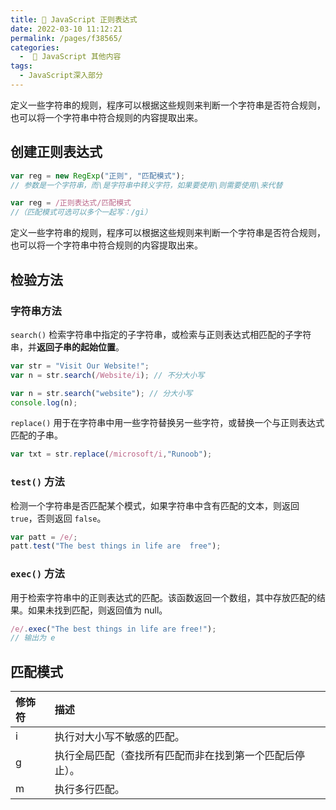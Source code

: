 ```yaml
---
title: 🎣 JavaScript 正则表达式
date: 2022-03-10 11:12:21
permalink: /pages/f38565/
categories: 
  -  📔 JavaScript 其他内容
tags: 
  - JavaScript深入部分
---
```

定义一些字符串的规则，程序可以根据这些规则来判断一个字符串是否符合规则，也可以将一个字符串中符合规则的内容提取出来。

## 创建正则表达式

```js
var reg = new RegExp("正则", "匹配模式");
// 参数是一个字符串，而\是字符串中转义字符，如果要使用\则需要使用\来代替

var reg = /正则表达式/匹配模式 
//（匹配模式可选可以多个一起写：/gi）
```

定义一些字符串的规则，程序可以根据这些规则来判断一个字符串是否符合规则，也可以将一个字符串中符合规则的内容提取出来。



## 检验方法

### 字符串方法

`search()` 检索字符串中指定的子字符串，或检索与正则表达式相匹配的子字符串，并**返回子串的起始位置**。

```js
var str = "Visit Our Website!"; 
var n = str.search(/Website/i); // 不分大小写

var n = str.search("website"); // 分大小写
console.log(n);
```

`replace()` 用于在字符串中用一些字符替换另一些字符，或替换一个与正则表达式匹配的子串。

```js
var txt = str.replace(/microsoft/i,"Runoob");
```



### `test()` 方法

检测一个字符串是否匹配某个模式，如果字符串中含有匹配的文本，则返回 `true`，否则返回 `false`。

```js
var patt = /e/;
patt.test("The best things in life are  free");
```



### `exec()` 方法

用于检索字符串中的正则表达式的匹配。该函数返回一个数组，其中存放匹配的结果。如果未找到匹配，则返回值为 null。

```js
/e/.exec("The best things in life are free!");
// 输出为 e
```





## 匹配模式

| 修饰符 | 描述                                                     |
| :----- | :------------------------------------------------------- |
| i      | 执行对大小写不敏感的匹配。                               |
| g      | 执行全局匹配（查找所有匹配而非在找到第一个匹配后停止）。 |
| m      | 执行多行匹配。                                           |

